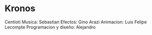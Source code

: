 # Kronos
Centioti
Musica: Sebastian
Efectos: Gino Arazi
Animacion: Luis Felipe Lecompte
Programacion y diseño: Alejandro
